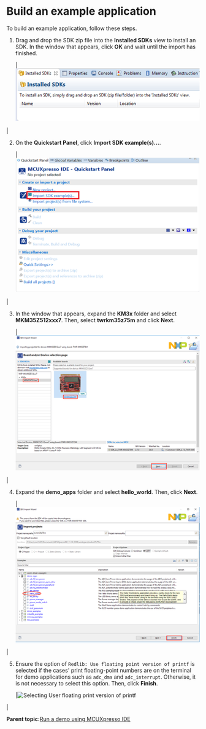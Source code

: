 # Build an example application

To build an example application, follow these steps.

1.  Drag and drop the SDK zip file into the **Installed SDKs** view to install an SDK. In the window that appears, click **OK** and wait until the import has finished.

    |![](../images/install_an_sdk.png "Installing an SDK")

|

2.  On the **Quickstart Panel**, click **Import SDK example\(s\)…**.

    |![](../images/import_sdk_example.png "Importing an SDK example")

|

3.  In the window that appears, expand the **KM3x** folder and select **MKM35Z512xxx7**. Then, select **twrkm35z75m** and click **Next**.

    |![](../images/select_km35z75m_board.png "Selecting TWR-KM35Z75M board")

|

4.  Expand the **demo\_apps** folder and select **hello\_world**. Then, click **Next**.

    |![](../images/select_hello_world_case_km35z75m.png "Selecting hello_world")

|

5.  Ensure the option of `Redlib: Use floating point version of printf` is selected if the cases' print floating-point numbers are on the terminal for demo applications such as `adc_dma` and `adc_interrupt`. Otherwise, it is not necessary to select this option. Then, click **Finish**.

    |![](../images/select_use_floating_point_version_printf_km35z75m.png "Selecting User floating print version of
												printf")

|


**Parent topic:**[Run a demo using MCUXpresso IDE](../topics/run_a_demo_using_mcuxpresso_ide.md)

